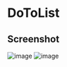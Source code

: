 # DoToList
## Screenshot
![image](https://github.com/basia99ka/DoToList/assets/165905205/fe7c318b-9758-4841-8a5e-ed62f4e22f08)
![image](https://github.com/basia99ka/DoToList/assets/165905205/ab0a491d-4c20-4359-863c-68fe3e5d300c)
